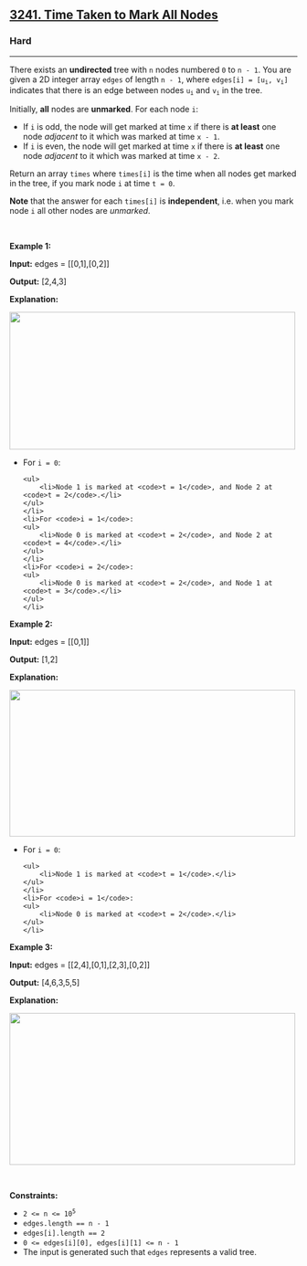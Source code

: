 <h2><a href="https://leetcode.com/problems/time-taken-to-mark-all-nodes">3241. Time Taken to Mark All Nodes</a></h2><h3>Hard</h3><hr><p>There exists an <strong>undirected</strong> tree with <code>n</code> nodes numbered <code>0</code> to <code>n - 1</code>. You are given a 2D integer array <code>edges</code> of length <code>n - 1</code>, where <code>edges[i] = [u<sub>i</sub>, v<sub>i</sub>]</code> indicates that there is an edge between nodes <code>u<sub>i</sub></code> and <code>v<sub>i</sub></code> in the tree.</p>

<p>Initially, <strong>all</strong> nodes are <strong>unmarked</strong>. For each node <code>i</code>:</p>

<ul>
	<li>If <code>i</code> is odd, the node will get marked at time <code>x</code> if there is <strong>at least</strong> one node <em>adjacent</em> to it which was marked at time <code>x - 1</code>.</li>
	<li>If <code>i</code> is even, the node will get marked at time <code>x</code> if there is <strong>at least</strong> one node <em>adjacent</em> to it which was marked at time <code>x - 2</code>.</li>
</ul>

<p>Return an array <code>times</code> where <code>times[i]</code> is the time when all nodes get marked in the tree, if you mark node <code>i</code> at time <code>t = 0</code>.</p>

<p><strong>Note</strong> that the answer for each <code>times[i]</code> is <strong>independent</strong>, i.e. when you mark node <code>i</code> all other nodes are <em>unmarked</em>.</p>

<p>&nbsp;</p>
<p><strong class="example">Example 1:</strong></p>

<div class="example-block">
<p><strong>Input:</strong> <span class="example-io">edges = [[0,1],[0,2]]</span></p>

<p><strong>Output:</strong> [2,4,3]</p>

<p><strong>Explanation:</strong></p>

<p><img alt="" src="https://assets.leetcode.com/uploads/2024/06/01/screenshot-2024-06-02-122236.png" style="width: 500px; height: 241px;" /></p>

<ul>
	<li>For <code>i = 0</code>:

	<ul>
		<li>Node 1 is marked at <code>t = 1</code>, and Node 2 at <code>t = 2</code>.</li>
	</ul>
	</li>
	<li>For <code>i = 1</code>:
	<ul>
		<li>Node 0 is marked at <code>t = 2</code>, and Node 2 at <code>t = 4</code>.</li>
	</ul>
	</li>
	<li>For <code>i = 2</code>:
	<ul>
		<li>Node 0 is marked at <code>t = 2</code>, and Node 1 at <code>t = 3</code>.</li>
	</ul>
	</li>
</ul>
</div>

<p><strong class="example">Example 2:</strong></p>

<div class="example-block">
<p><strong>Input:</strong> <span class="example-io">edges = [[0,1]]</span></p>

<p><strong>Output:</strong> [1,2]</p>

<p><strong>Explanation:</strong></p>

<p><img alt="" src="https://assets.leetcode.com/uploads/2024/06/01/screenshot-2024-06-02-122249.png" style="width: 500px; height: 257px;" /></p>

<ul>
	<li>For <code>i = 0</code>:

	<ul>
		<li>Node 1 is marked at <code>t = 1</code>.</li>
	</ul>
	</li>
	<li>For <code>i = 1</code>:
	<ul>
		<li>Node 0 is marked at <code>t = 2</code>.</li>
	</ul>
	</li>
</ul>
</div>

<p><strong class="example">Example 3:</strong></p>

<div class="example-block">
<p><strong>Input:</strong> <span class="example-io">edges = </span>[[2,4],[0,1],[2,3],[0,2]]</p>

<p><strong>Output:</strong> [4,6,3,5,5]</p>

<p><strong>Explanation:</strong></p>

<p><img alt="" src="https://assets.leetcode.com/uploads/2024/06/03/screenshot-2024-06-03-210550.png" style="height: 266px; width: 500px;" /></p>
</div>

<p>&nbsp;</p>
<p><strong>Constraints:</strong></p>

<ul>
	<li><code>2 &lt;= n &lt;= 10<sup>5</sup></code></li>
	<li><code>edges.length == n - 1</code></li>
	<li><code>edges[i].length == 2</code></li>
	<li><code>0 &lt;= edges[i][0], edges[i][1] &lt;= n - 1</code></li>
	<li>The input is generated such that <code>edges</code> represents a valid tree.</li>
</ul>
